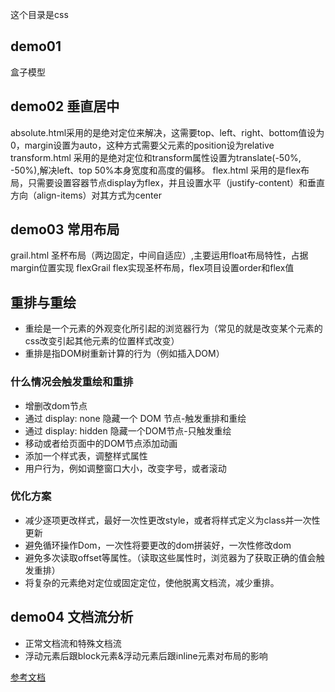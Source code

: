这个目录是css

## demo01
盒子模型

## demo02 垂直居中
absolute.html采用的是绝对定位来解决，这需要top、left、right、bottom值设为0，margin设置为auto，这种方式需要父元素的position设为relative
transform.html 采用的是绝对定位和transform属性设置为translate(-50%, -50%),解决left、top 50%本身宽度和高度的偏移。
flex.html 采用的是flex布局，只需要设置容器节点display为flex，并且设置水平（justify-content）和垂直方向（align-items）对其方式为center

## demo03 常用布局
grail.html 圣杯布局（两边固定，中间自适应）,主要运用float布局特性，占据margin位置实现
flexGrail flex实现圣杯布局，flex项目设置order和flex值

## 重排与重绘
- 重绘是一个元素的外观变化所引起的浏览器行为（常见的就是改变某个元素的css改变引起其他元素的位置样式改变）
- 重排是指DOM树重新计算的行为（例如插入DOM）

### 什么情况会触发重绘和重排
- 增删改dom节点
- 通过 display: none 隐藏一个 DOM 节点-触发重排和重绘
- 通过 display: hidden 隐藏一个DOM节点-只触发重绘
- 移动或者给页面中的DOM节点添加动画
- 添加一个样式表，调整样式属性
- 用户行为，例如调整窗口大小，改变字号，或者滚动

### 优化方案
- 减少逐项更改样式，最好一次性更改style，或者将样式定义为class并一次性更新
- 避免循环操作Dom，一次性将要更改的dom拼装好，一次性修改dom
- 避免多次读取offset等属性。（读取这些属性时，浏览器为了获取正确的值会触发重排）
- 将复杂的元素绝对定位或固定定位，使他脱离文档流，减少重排。

## demo04 文档流分析
- 正常文档流和特殊文档流
- 浮动元素后跟block元素&浮动元素后跟inline元素对布局的影响

[参考文档](http://www.dailichun.com/2018/03/12/whenyouenteraurl.html)